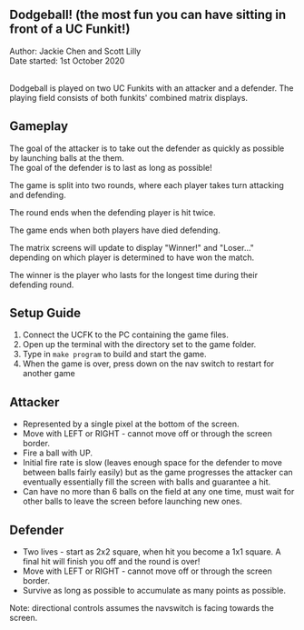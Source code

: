 **Dodgeball! (the most fun you can have sitting in front of a UC Funkit!)**
---
Author: Jackie Chen and Scott Lilly <br>
Date started: 1st October 2020

<br>
Dodgeball is played on two UC Funkits with an attacker and a defender. The playing field consists of both funkits' combined matrix displays.

Gameplay
---

The goal of the attacker is to take out the defender as quickly as possible by launching balls at the them. <br>
The goal of the defender is to last as long as possible!

The game is split into two rounds, where each player takes turn attacking and defending.

The round ends when the defending player is hit twice.

The game ends when both players have died defending.

The matrix screens will update to display "Winner!" and "Loser..." depending on which player is determined to have won the match.

The winner is the player who lasts for the longest time during their defending round.


Setup Guide
---
1. Connect the UCFK to the PC containing the game files.
2. Open up the terminal with the directory set to the game folder.
3. Type in `make program` to build and start the game.
4. When the game is over, press down on the nav switch to restart for another game


Attacker
---
- Represented by a single pixel at the bottom of the screen.
- Move with LEFT or RIGHT - cannot move off or through the screen border.
- Fire a ball with UP.
- Initial fire rate is slow (leaves enough space for the defender to move between balls fairly easily) but as the game progresses the attacker can eventually essentially fill the screen with balls and guarantee a hit.
- Can have no more than 6 balls on the field at any one time, must wait for other balls to leave the screen before launching new ones.

Defender
---
- Two lives - start as 2x2 square, when hit you become a 1x1 square. A final hit will finish you off and the round is over!
- Move with LEFT or RIGHT - cannot move off or through the screen border.
- Survive as long as possible to accumulate as many points as possible.

Note: directional controls assumes the navswitch is facing towards the screen.
